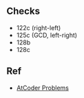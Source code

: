 ## Checks
- 122c (right-left)
- 125c (GCD, left-right)
- 128b
- 128c

## Ref
- [AtCoder Problems](https://img.atcoder.jp/arc086/editorial.pdf)
